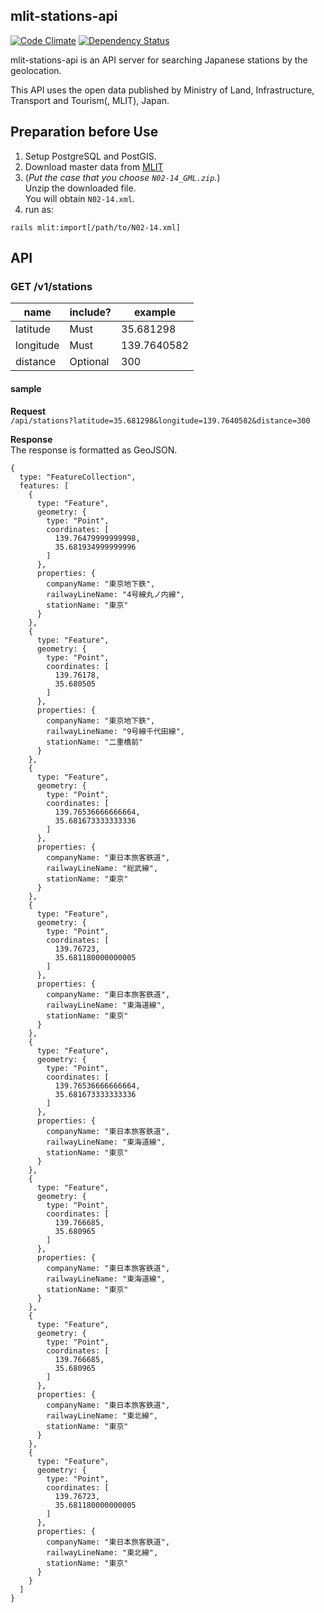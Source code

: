 ## mlit-stations-api
[![Code Climate](https://codeclimate.com/github/Tei1988/mlit-stations-api/badges/gpa.svg)](https://codeclimate.com/github/Tei1988/mlit-stations-api)
[![Dependency Status](https://gemnasium.com/badges/github.com/Tei1988/mlit-stations-api.svg)](https://gemnasium.com/github.com/Tei1988/mlit-stations-api)

mlit-stations-api is an API server for searching Japanese stations by the geolocation.

This API uses the open data published by Ministry of Land, Infrastructure, Transport and Tourism(, MLIT), Japan.

## Preparation before Use
1. Setup PostgreSQL and PostGIS.
1. Download master data from [MLIT](http://nlftp.mlit.go.jp/ksj/gml/datalist/KsjTmplt-N02-v2_2.html)
1. (*Put the case that you choose `N02-14_GML.zip`.*)  
   Unzip the downloaded file.  
   You will obtain `N02-14.xml`.
1. run as:  
  ```
  rails mlit:import[/path/to/N02-14.xml]
  ```

## API
### GET /v1/stations
|name|include?|example|
|---|---|---|
|latitude|Must|35.681298|
|longitude|Must|139.7640582|
|distance|Optional|300|

#### sample
**Request**  
`/api/stations?latitude=35.681298&longitude=139.7640582&distance=300`

**Response**  
The response is formatted as GeoJSON.
```
{
  type: "FeatureCollection",
  features: [
    {
      type: "Feature",
      geometry: {
        type: "Point",
        coordinates: [
          139.76479999999998,
          35.681934999999996
        ]
      },
      properties: {
        companyName: "東京地下鉄",
        railwayLineName: "4号線丸ノ内線",
        stationName: "東京"
      }
    },
    {
      type: "Feature",
      geometry: {
        type: "Point",
        coordinates: [
          139.76178,
          35.680505
        ]
      },
      properties: {
        companyName: "東京地下鉄",
        railwayLineName: "9号線千代田線",
        stationName: "二重橋前"
      }
    },
    {
      type: "Feature",
      geometry: {
        type: "Point",
        coordinates: [
          139.76536666666664,
          35.681673333333336
        ]
      },
      properties: {
        companyName: "東日本旅客鉄道",
        railwayLineName: "総武線",
        stationName: "東京"
      }
    },
    {
      type: "Feature",
      geometry: {
        type: "Point",
        coordinates: [
          139.76723,
          35.681180000000005
        ]
      },
      properties: {
        companyName: "東日本旅客鉄道",
        railwayLineName: "東海道線",
        stationName: "東京"
      }
    },
    {
      type: "Feature",
      geometry: {
        type: "Point",
        coordinates: [
          139.76536666666664,
          35.681673333333336
        ]
      },
      properties: {
        companyName: "東日本旅客鉄道",
        railwayLineName: "東海道線",
        stationName: "東京"
      }
    },
    {
      type: "Feature",
      geometry: {
        type: "Point",
        coordinates: [
          139.766685,
          35.680965
        ]
      },
      properties: {
        companyName: "東日本旅客鉄道",
        railwayLineName: "東海道線",
        stationName: "東京"
      }
    },
    {
      type: "Feature",
      geometry: {
        type: "Point",
        coordinates: [
          139.766685,
          35.680965
        ]
      },
      properties: {
        companyName: "東日本旅客鉄道",
        railwayLineName: "東北線",
        stationName: "東京"
      }
    },
    {
      type: "Feature",
      geometry: {
        type: "Point",
        coordinates: [
          139.76723,
          35.681180000000005
        ]
      },
      properties: {
        companyName: "東日本旅客鉄道",
        railwayLineName: "東北線",
        stationName: "東京"
      }
    }
  ]
}
```
